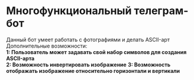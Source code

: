 <h1>Многофункциональный телеграм-бот</h1>
<div>Данный бот умеет работать с фотографиями и делать ASCII-арт</div>
<div>Дополнительные возможности:<br>
    <b>1: Пользователь может задавать свой набор символов для создания ASCII-арта</b>
    <br>
    <b>2: Возможность инвертировать изображение</b>
    <b>3: Возможность отображать изображение относительно горизонтали и вертикали</b>
</div>